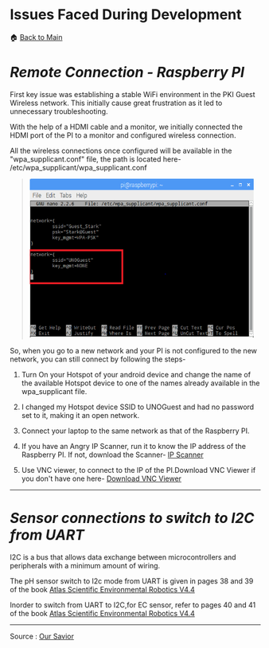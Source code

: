 # **Issues Faced During Development**
:house: [Back to Main](https://github.com/SachinPawaskarUNO/mav-openag-foodcomputer2.0/blob/master/docs/CompleteGuideFoodComputer.md)

# *Remote Connection - Raspberry PI*

First key issue was establishing a stable WiFi environment in the PKI Guest Wireless network.  This initially cause great frustration as it led to unnecessary troubleshooting.

With the help of a HDMI cable and a monitor, we initially connected the HDMI port of the PI to a monitor and configured wireless connection.

All the wireless connections once configured will be available in the "wpa_supplicant.conf" file, the path is located here- /etc/wpa_supplicant/wpa_supplicant.conf

> <img src="./media/image10.png" width="450" height="320" />

So, when you go to a new network and your PI is not configured to the new network, you can still connect by following the steps-

1. Turn On your Hotspot of your android device and change the name of the available Hotspot device to one of the names already available in the wpa_supplicant file.

2. I changed my Hotspot device SSID to UNOGuest and had no password set to it, making it an open network.

3. Connect your laptop to the same network as that of the Raspberry PI.

4. If you have an Angry IP Scanner, run it to know the IP address of the Raspberry PI. If not, download the Scanner- [IP Scanner](http://angryip.org/download/#windows)

5. Use VNC viewer, to connect to the IP of the PI.Download VNC Viewer if you don't have one  here- [Download VNC Viewer](https://www.realvnc.com/en/connect/download/viewer/)
--------------------------------------------
# *Sensor connections to switch to I2C from UART*

I2C is a bus that allows data exchange between microcontrollers and peripherals with a minimum amount of wiring.

The pH sensor switch to I2c mode from UART is given in pages 38 and 39 of the book [Atlas Scientific Environmental Robotics V4.4](https://www.atlas-scientific.com/_files/_datasheets/_circuit/pH_EZO_datasheet.pdf)

Inorder to switch from UART to I2C,for EC sensor, refer to pages 40 and 41 of the book [Atlas Scientific Environmental Robotics V4.4](https://www.atlas-scientific.com/_files/_datasheets/_circuit/pH_EZO_datasheet.pdf)

----------------------------------------
Source : [Our Savior](https://spellfoundry.com/2016/05/29/configuring-gpio-serial-port-raspbian-jessie-including-pi-3/)
